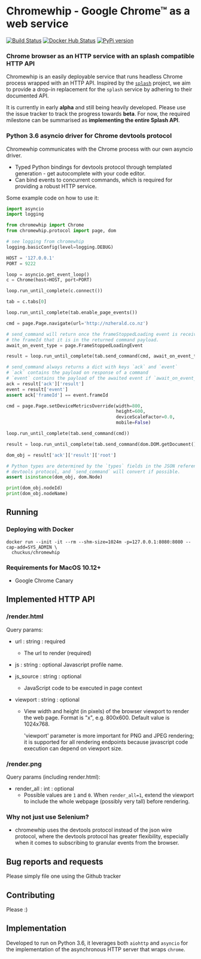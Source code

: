 # Chromewhip - Google Chrome™ as a web service

[![Build Status](https://travis-ci.org/chuckus/chromewhip.svg?branch=master)](https://travis-ci.org/chuckus/chromewhip)
[![Docker Hub Status](https://img.shields.io/docker/build/chuckus/chromewhip.svg)](https://img.shields.io/docker/build/chuckus/chromewhip.svg)
[![PyPi version](https://img.shields.io/pypi/v/chromewhip.svg)](https://img.shields.io/pypi/v/chromewhip.svg)


### Chrome browser as an HTTP service with an splash compatible HTTP API

Chromewhip is an easily deployable service that runs headless Chrome process 
wrapped with an HTTP API. Inspired by the [`splash`](https://github.com/scrapinghub/splash) 
project, we aim to provide a drop-in replacement for the `splash` service by adhering to their documented API.

It is currently in early **alpha** and still being heavily developed. Please use the issue tracker 
to track the progress towards **beta**. For now, the required milestone can be summarised as 
**implementing the entire Splash API**.

### Python 3.6 asyncio driver for Chrome devtools protocol

Chromewhip communicates with the Chrome process with our own asyncio driver.

* Typed Python bindings for devtools protocol through templated generation - get autocomplete with your code editor.
* Can bind events to concurrent commands, which is required for providing a robust HTTP service.

Some example code on how to use it:

```python
import asyncio
import logging

from chromewhip import Chrome
from chromewhip.protocol import page, dom

# see logging from chromewhip
logging.basicConfig(level=logging.DEBUG)

HOST = '127.0.0.1'
PORT = 9222

loop = asyncio.get_event_loop()
c = Chrome(host=HOST, port=PORT)

loop.run_until_complete(c.connect())

tab = c.tabs[0]

loop.run_until_complete(tab.enable_page_events())

cmd = page.Page.navigate(url='http://nzherald.co.nz')

# send_command will return once the frameStoppedLoading event is received THAT matches
# the frameId that it is in the returned command payload.
await_on_event_type = page.FrameStoppedLoadingEvent

result = loop.run_until_complete(tab.send_command(cmd, await_on_event_type=await_on_event_type))

# send_command always returns a dict with keys `ack` and `event`
# `ack` contains the payload on response of a command
# `event` contains the payload of the awaited event if `await_on_event_type` is provided
ack = result['ack']['result']
event = result['event']
assert ack['frameId'] == event.frameId

cmd = page.Page.setDeviceMetricsOverride(width=800,
                                         height=600,
                                         deviceScaleFactor=0.0,
                                         mobile=False)

loop.run_until_complete(tab.send_command(cmd))

result = loop.run_until_complete(tab.send_command(dom.DOM.getDocument()))

dom_obj = result['ack']['result']['root']

# Python types are determined by the `types` fields in the JSON reference for the
# devtools protocol, and `send_command` will convert if possible.
assert isinstance(dom_obj, dom.Node)

print(dom_obj.nodeId)
print(dom_obj.nodeName)
```

## Running

### Deploying with Docker

```
docker run --init -it --rm --shm-size=1024m -p=127.0.0.1:8080:8080 --cap-add=SYS_ADMIN \
  chuckus/chromewhip
```

### Requirements for MacOS 10.12+

* Google Chrome Canary

## Implemented HTTP API

### /render.html

Query params:

* url : string : required
  * The url to render (required)

* js : string : optional
  Javascript profile name.
  
* js_source : string : optional
   * JavaScript code to be executed in page context

* viewport : string : optional
  * View width and height (in pixels) of the browser viewport to render the web
    page. Format is "<width>x<height>", e.g. 800x600.  Default value is 1024x768.

    'viewport' parameter is more important for PNG and JPEG rendering; it is supported for
    all rendering endpoints because javascript code execution can depend on
    viewport size. 
 
### /render.png

Query params (including render.html):

* render_all : int : optional
  * Possible values are `1` and `0`.  When `render_all=1`, extend the
    viewport to include the whole webpage (possibly very tall) before rendering.
   
### Why not just use Selenium?
* chromewhip uses the devtools protocol instead of the json wire protocol, where the devtools protocol has 
greater flexibility, especially when it comes to subscribing to granular events from the browser.

## Bug reports and requests
Please simply file one using the Github tracker

## Contributing
Please :)

## Implementation

Developed to run on Python 3.6, it leverages both `aiohttp` and `asyncio` for the implementation of the 
asynchronous HTTP server that wraps `chrome`.

 
